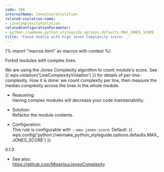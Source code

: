 ```yaml
---
code: 200
internalName: JonesScoreViolation
related-violation-name:
- LineComplexityViolation
relatedConfigurationParameter:
- python://wemake_python_styleguide.options.defaults.MAX_JONES_SCORE
title: 'Found module with high Jones Complexity score: _'
---
```


{% import "macros.html" as macros with context %}

Forbid modules with complex lines.

We are using the Jones Complexity algorithm to count module's score. See
{{ wps.violation('LineComplexityViolation') }} for details of per-line-complexity. How it
is done: we count complexity per line, then measure the median
complexity across the lines in the whole module.

  - Reasoning:  
    Having complex modules will decrease your code maintainability.

  - Solution:  
    Refactor the module contents.

  - Configuration:  
    This rule is configurable with `--max-jones-score`. Default:
    {{ wps.config('python://wemake_python_styleguide.options.defaults.MAX_JONES_SCORE') }}

<div class="versionadded">

0.1.0

</div>

  - See also:  
    <https://github.com/Miserlou/JonesComplexity>